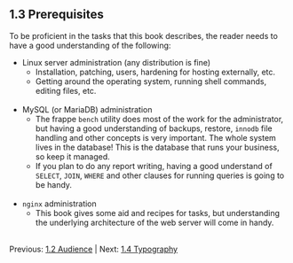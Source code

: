 ## 1.3 Prerequisites

To be proficient in the tasks that this book describes, the reader needs to have a good understanding of the following:

* Linux server administration (any distribution is fine)
    * Installation, patching, users, hardening for hosting externally, etc.
    * Getting around the operating system, running shell commands, editing files, etc.<br /><br />
* MySQL (or MariaDB) administration
    * The frappe `bench` utility does most of the work for the administrator, but having a good understanding of backups, restore, `innodb` file handling and other concepts is very important. The whole system lives in the database! This is the database that runs your business, so keep it managed.
    * If you plan to do any report writing, having a good understand of `SELECT`, `JOIN`, `WHERE` and other clauses for running queries is going to be handy.<br /><br />
* `nginx` administration
    * This book gives some aid and recipes for tasks, but understanding the underlying architecture of the web server will come in handy.<br /><br />
    
Previous: [1.2 Audience](audience.md "Audience") | Next: [1.4 Typography](typography.md "Typography")
